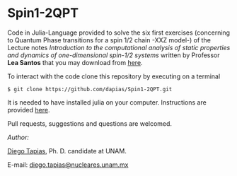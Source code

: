 # Spin1-2QPT

Code in Julia-Language provided to solve the six first exercises (concerning to Quantum Phase transitions for a spin 1/2 chain -XXZ model-) of the Lecture notes *Introduction to the computational analysis of static properties and dynamics of one-dimensional spin-1/2 systems* written by Professor **Lea Santos** that you may download from [here](https://www.yu.edu/faculty-bios/santos/computer-codes).


To interact with the code clone this repository by executing on a terminal
```
$ git clone https://github.com/dapias/Spin1-2QPT.git
```

It is needed to have installed julia on your computer. Instructions are provided [here](http://julialang.org/downloads/).

Pull requests, suggestions and questions are welcomed.

*Author:*

[Diego Tapias](https://scholar.google.com.mx/citations?user=GbNKBFcAAAAJ&hl=es), Ph. D. candidate at UNAM.

E-mail: diego.tapias@nucleares.unam.mx
